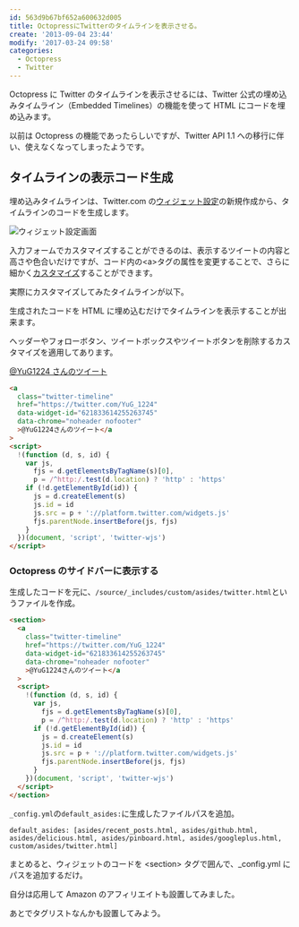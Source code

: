 ```yaml
---
id: 563d9b67bf652a600632d005
title: OctopressにTwitterのタイムラインを表示させる。
create: '2013-09-04 23:44'
modify: '2017-03-24 09:58'
categories:
  - Octopress
  - Twitter
---
```


Octopress に Twitter のタイムラインを表示させるには、Twitter 公式の埋め込みタイムライン（Embedded Timelines）の機能を使って HTML にコードを埋め込みます。

以前は Octopress の機能であったらしいですが、Twitter API 1.1 への移行に伴い、使えなくなってしまったようです。

 <!-- more -->

## タイムラインの表示コード生成

埋め込みタイムラインは、Twitter.com の[ウィジェット設定](https://twitter.com/settings/widgets)の新規作成から、タイムラインのコードを生成します。

![ウィジェット設定画面](/images/2013/09/04/0001.png)

入力フォームでカスタマイズすることができるのは、表示するツイートの内容と高さや色合いだけですが、コード内の\<a\>タグの属性を変更することで、さらに細かく[カスタマイズ](https://dev.twitter.com/ja/docs/embedded-timelines#customization)することができます。

実際にカスタマイズしてみたタイムラインが以下。

生成されたコードを HTML に埋め込むだけでタイムラインを表示することが出来ます。

ヘッダーやフォローボタン、ツイートボックスやツイートボタンを削除するカスタマイズを適用してあります。

<a class="twitter-timeline" href="https://twitter.com/YuG_1224" data-widget-id="621833614255263745" data-chrome="noheader nofooter">@YuG1224 さんのツイート</a>

<script>!function(d,s,id){var js,fjs=d.getElementsByTagName(s)[0],p=/^http:/.test(d.location)?'http':'https';if(!d.getElementById(id)){js=d.createElement(s);js.id=id;js.src=p+"://platform.twitter.com/widgets.js";fjs.parentNode.insertBefore(js,fjs);}}(document,"script","twitter-wjs");</script>

```html
<a
  class="twitter-timeline"
  href="https://twitter.com/YuG_1224"
  data-widget-id="621833614255263745"
  data-chrome="noheader nofooter"
  >@YuG1224さんのツイート</a
>
<script>
  !(function (d, s, id) {
    var js,
      fjs = d.getElementsByTagName(s)[0],
      p = /^http:/.test(d.location) ? 'http' : 'https'
    if (!d.getElementById(id)) {
      js = d.createElement(s)
      js.id = id
      js.src = p + '://platform.twitter.com/widgets.js'
      fjs.parentNode.insertBefore(js, fjs)
    }
  })(document, 'script', 'twitter-wjs')
</script>
```

### Octopress のサイドバーに表示する

生成したコードを元に、`/source/_includes/custom/asides/twitter.html`というファイルを作成。

```html
<section>
  <a
    class="twitter-timeline"
    href="https://twitter.com/YuG_1224"
    data-widget-id="621833614255263745"
    data-chrome="noheader nofooter"
    >@YuG1224さんのツイート</a
  >
  <script>
    !(function (d, s, id) {
      var js,
        fjs = d.getElementsByTagName(s)[0],
        p = /^http:/.test(d.location) ? 'http' : 'https'
      if (!d.getElementById(id)) {
        js = d.createElement(s)
        js.id = id
        js.src = p + '://platform.twitter.com/widgets.js'
        fjs.parentNode.insertBefore(js, fjs)
      }
    })(document, 'script', 'twitter-wjs')
  </script>
</section>
```

`_config.yml`の`default_asides:`に生成したファイルパスを追加。

```
default_asides: [asides/recent_posts.html, asides/github.html, asides/delicious.html, asides/pinboard.html, asides/googleplus.html, custom/asides/twitter.html]
```

まとめると、ウィジェットのコードを &lt;section&gt; タグで囲んで、\_config.yml にパスを追加するだけ。

自分は応用して Amazon のアフィリエイトも設置してみました。

あとでタグリストなんかも設置してみよう。
